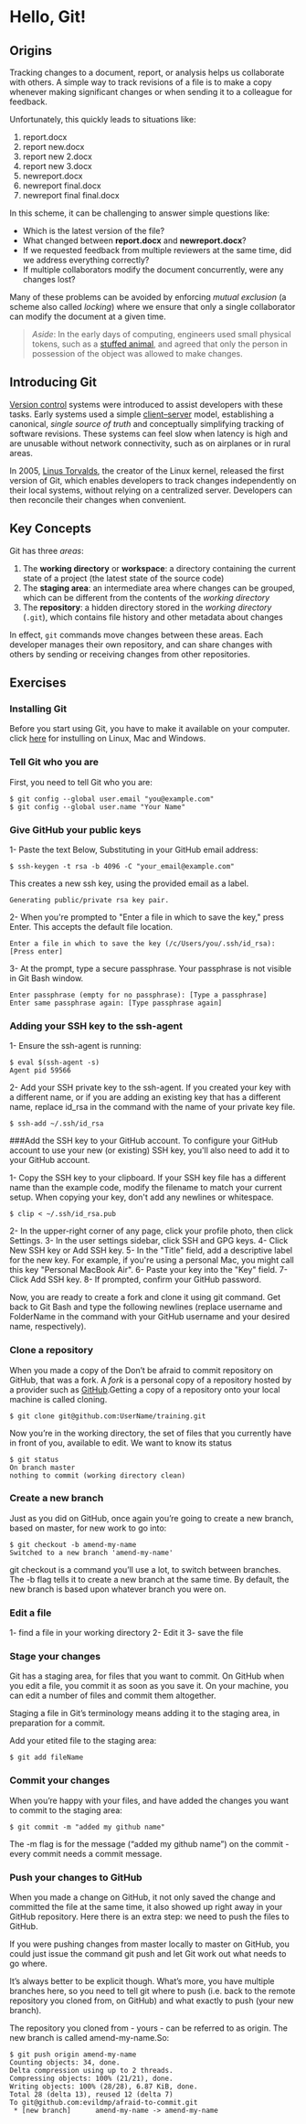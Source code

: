 ﻿# Hello, Git!

## Origins

Tracking changes to a document, report, or analysis helps us collaborate with
others. A simple way to track revisions of a file is to make a copy whenever
making significant changes or when sending it to a colleague for feedback.

Unfortunately, this quickly leads to situations like:

1. report.docx
1. report new.docx
1. report new 2.docx
1. report new 3.docx
1. newreport.docx
1. newreport final.docx
1. newreport final final.docx

In this scheme, it can be challenging to answer simple questions like:

* Which is the latest version of the file?
* What changed between **report.docx** and **newreport.docx**?
* If we requested feedback from multiple reviewers at the same time, did we
  address everything correctly?
* If multiple collaborators modify the document concurrently, were any
  changes lost?

Many of these problems can be avoided by enforcing _mutual exclusion_ (a
scheme also called _locking_) where we ensure that only a single collaborator
can modify the document at a given time.

> _Aside_: In the early days of computing, engineers used small physical
> tokens, such as a [stuffed animal](https://en.wiktionary.org/wiki/pumpking),
> and agreed that only the person in possession of the object was allowed to
> make changes.

## Introducing Git

[Version control](https://en.wikipedia.org/wiki/Version_control) systems were
introduced to assist developers with these tasks. Early systems used a simple
[client–server](https://en.wikipedia.org/wiki/Client%E2%80%93server_model)
model, establishing a canonical, _single source of truth_ and conceptually
simplifying tracking of software revisions. These systems can feel slow when
latency is high and are unusable without network connectivity, such as on
airplanes or in rural areas.

In 2005, [Linus Torvalds](https://en.wikipedia.org/wiki/Linus_Torvalds), the
creator of the Linux kernel, released the first version of Git, which enables
developers to track changes independently on their local systems, without
relying on a centralized server. Developers can then reconcile their changes
when convenient.

## Key Concepts

Git has three _areas_:

1. The **working directory** or **workspace**: a directory containing the
   current state of a project (the latest state of the source code)
1. The **staging area**: an intermediate area where changes can be grouped,
   which can be different from the contents of the _working directory_
1. The **repository**: a hidden directory stored in the _working directory_
   (`.git`), which contains file history and other metadata about changes

In effect, `git` commands move changes between these areas. Each developer
manages their own repository, and can share changes with others by sending
or receiving changes from other repositories.

## Exercises


### Installing Git
Before you start using Git, you have to make it available on your computer.
click [here](https://git-scm.com/book/en/v2/Getting-Started-Installing-Git) for 
instulling on Linux, Mac and Windows.

### Tell Git who you are
First, you need to tell Git who you are:

```
$ git config --global user.email "you@example.com"
$ git config --global user.name "Your Name"
```

### Give GitHub your public keys

1- Paste the text Below, Substituting in your GitHub email address:

```
$ ssh-keygen -t rsa -b 4096 -C "your_email@example.com"
```

This creates a new ssh key, using the provided email as a label.


```
Generating public/private rsa key pair.

```
2- When you're prompted to "Enter a file in which to save the key," press Enter. 
This accepts the default file location.


```
Enter a file in which to save the key (/c/Users/you/.ssh/id_rsa):[Press enter]

```
3- At the prompt, type a secure passphrase. Your passphrase is not visible in Git Bash window.

```
Enter passphrase (empty for no passphrase): [Type a passphrase]
Enter same passphrase again: [Type passphrase again]
```


### Adding your SSH key to the ssh-agent

1- Ensure the ssh-agent is running:


```
$ eval $(ssh-agent -s)
Agent pid 59566
```

2- Add your SSH private key to the ssh-agent. If you created your key with a different name, 
or if you are adding an existing key that has a different name, replace id_rsa in the command
 with the name of your private key file.

```
$ ssh-add ~/.ssh/id_rsa
```


###Add the SSH key to your GitHub account.
To configure your GitHub account to use your new (or existing) SSH key, you'll also 
need to add it to your GitHub account.

1- Copy the SSH key to your clipboard.
If your SSH key file has a different name than the example code, modify the filename 
to match your current setup. When copying your key, don't add any newlines or whitespace.

```
$ clip < ~/.ssh/id_rsa.pub
```

2- In the upper-right corner of any page, click your profile photo, then click Settings.
3- In the user settings sidebar, click SSH and GPG keys.
4- Click New SSH key or Add SSH key.
5- In the "Title" field, add a descriptive label for the new key. For example, if you're 
using a personal Mac, you might call this key "Personal MacBook Air".
6- Paste your key into the "Key" field.
7- Click Add SSH key.
8- If prompted, confirm your GitHub password.


Now, you are ready to create a fork and clone it using git command. Get back to Git Bash 
and type the following newlines (replace username and FolderName in the command with your
 GitHub username and your desired name, respectively).



### Clone a repository
When you made a copy of the Don’t be afraid to commit repository on GitHub, that was a fork.
A _fork_ is a personal copy of a repository hosted by a provider such as
[GitHub](https://github.com).Getting a copy of a repository onto your local machine is called 
cloning. 


```
$ git clone git@github.com:UserName/training.git
```
Now you’re in the working directory, the set of files that you currently have in front of 
you, available to edit. We want to know its status


```
$ git status
On branch master
nothing to commit (working directory clean)

```

### Create a new branch

Just as you did on GitHub, once again you’re going to create a new branch, based on master,
 for new work to go into:


```
$ git checkout -b amend-my-name
Switched to a new branch 'amend-my-name'
```

git checkout is a command you’ll use a lot, to switch between branches. The -b flag tells
 it to create a new branch at the same time. By default, the new branch is based upon whatever
 branch you were on.


### Edit a file
1- find a file in your working directory
2- Edit it
3- save the file



### Stage your changes
Git has a staging area, for files that you want to commit. On GitHub when you edit a file,
 you commit it as soon as you save it. On your machine, you can edit a number of files and 
commit them altogether.

Staging a file in Git’s terminology means adding it to the staging area, in preparation for a commit.

Add your etited file to the staging area:


```
$ git add fileName
```

### Commit your changes
When you’re happy with your files, and have added the changes you want to commit to the staging area:


```
$ git commit -m "added my github name"
```
The -m flag is for the message (“added my github name”) on the commit - every commit needs a commit message.



### Push your changes to GitHub
When you made a change on GitHub, it not only saved the change and committed the file at the same time,
 it also showed up right away in your GitHub repository. Here there is an extra step: we need to push 
the files to GitHub.

If you were pushing changes from master locally to master on GitHub, you could just issue the command
 git push and let Git work out what needs to go where.

It’s always better to be explicit though. What’s more, you have multiple branches here, so you need to
 tell git where to push (i.e. back to the remote repository you cloned from, on GitHub) and what exactly
 to push (your new branch).

The repository you cloned from - yours - can be referred to as origin. The new branch is called
 amend-my-name.So:


```
$ git push origin amend-my-name
Counting objects: 34, done.
Delta compression using up to 2 threads.
Compressing objects: 100% (21/21), done.
Writing objects: 100% (28/28), 6.87 KiB, done.
Total 28 (delta 13), reused 12 (delta 7)
To git@github.com:evildmp/afraid-to-commit.git
 * [new branch]      amend-my-name -> amend-my-name
```

